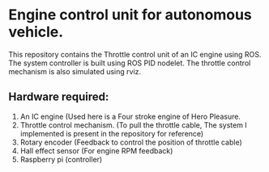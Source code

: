 # Engine control unit for autonomous vehicle.

This repository contains the Throttle control unit of an IC engine using ROS. The system controller is built using ROS PID nodelet. The throttle control mechanism is also simulated using rviz.

## Hardware required:
1. An IC engine (Used here is a Four stroke engine of Hero Pleasure.
2. Throttle control mechanism. (To pull the throttle cable, The system I implemented is present in the repository for reference)
3. Rotary encoder (Feedback to control the position of throttle cable)
4. Hall effect sensor (For engine RPM feedback)
5. Raspberry pi (controller)
